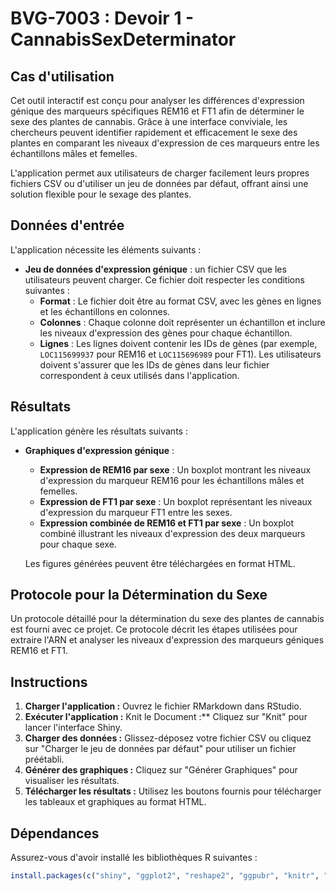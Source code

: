 # BVG-7003 : Devoir 1 - CannabisSexDeterminator

## Cas d'utilisation
Cet outil interactif est conçu pour analyser les différences d'expression génique des marqueurs spécifiques REM16 et FT1 afin de déterminer le sexe des plantes de cannabis. Grâce à une interface conviviale, les chercheurs peuvent identifier rapidement et efficacement le sexe des plantes en comparant les niveaux d'expression de ces marqueurs entre les échantillons mâles et femelles. 

L'application permet aux utilisateurs de charger facilement leurs propres fichiers CSV ou d'utiliser un jeu de données par défaut, offrant ainsi une solution flexible pour le sexage des plantes.

## Données d'entrée
L'application nécessite les éléments suivants :
- **Jeu de données d'expression génique** : un fichier CSV que les utilisateurs peuvent charger. Ce fichier doit respecter les conditions suivantes :
  - **Format** : Le fichier doit être au format CSV, avec les gènes en lignes et les échantillons en colonnes.
  - **Colonnes** : Chaque colonne doit représenter un échantillon et inclure les niveaux d'expression des gènes pour chaque échantillon.
  - **Lignes** : Les lignes doivent contenir les IDs de gènes (par exemple, `LOC115699937` pour REM16 et `LOC115696989` pour FT1). Les utilisateurs doivent s'assurer que les IDs de gènes dans leur fichier correspondent à ceux utilisés dans l'application.

## Résultats
L'application génère les résultats suivants :
- **Graphiques d'expression génique** :
  - **Expression de REM16 par sexe** : Un boxplot montrant les niveaux d'expression du marqueur REM16 pour les échantillons mâles et femelles.
  - **Expression de FT1 par sexe** : Un boxplot représentant les niveaux d'expression du marqueur FT1 entre les sexes.
  - **Expression combinée de REM16 et FT1 par sexe** : Un boxplot combiné illustrant les niveaux d'expression des deux marqueurs pour chaque sexe.
  
  Les figures générées peuvent être téléchargées en format HTML.
  
## Protocole pour la Détermination du Sexe
Un protocole détaillé pour la détermination du sexe des plantes de cannabis est fourni avec ce projet. Ce protocole décrit les étapes utilisées pour extraire l'ARN et analyser les niveaux d'expression des marqueurs géniques REM16 et FT1.

## Instructions
1. **Charger l'application :** Ouvrez le fichier RMarkdown dans RStudio.
2. **Exécuter l'application :** Knit le Document :** Cliquez sur "Knit" pour lancer l'interface Shiny.
3. **Charger des données :** Glissez-déposez votre fichier CSV ou cliquez sur "Charger le jeu de données par défaut" pour utiliser un fichier préétabli.
4. **Générer des graphiques :** Cliquez sur "Générer Graphiques" pour visualiser les résultats.
5. **Télécharger les résultats :** Utilisez les boutons fournis pour télécharger les tableaux et graphiques au format HTML.

## Dépendances
Assurez-vous d'avoir installé les bibliothèques R suivantes :

```r
install.packages(c("shiny", "ggplot2", "reshape2", "ggpubr", "knitr", "kableExtra", "tidyverse", "htmlwidgets", "plotly", "DT"))




